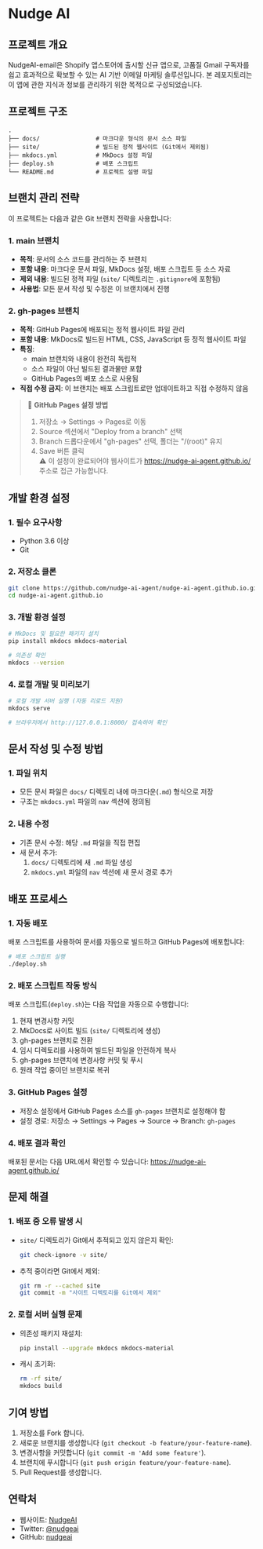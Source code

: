 # Nudge AI

## 프로젝트 개요
NudgeAI-email은 Shopify 앱스토어에 출시할 신규 앱으로, 고품질 Gmail 구독자를 쉽고 효과적으로 확보할 수 있는 AI 기반 이메일 마케팅 솔루션입니다. 본 레포지토리는 이 앱에 관한 지식과 정보를 관리하기 위한 목적으로 구성되었습니다.

## 프로젝트 구조
```
.
├── docs/                # 마크다운 형식의 문서 소스 파일
├── site/                # 빌드된 정적 웹사이트 (Git에서 제외됨)
├── mkdocs.yml           # MkDocs 설정 파일
├── deploy.sh            # 배포 스크립트
└── README.md            # 프로젝트 설명 파일
```

## 브랜치 관리 전략

이 프로젝트는 다음과 같은 Git 브랜치 전략을 사용합니다:

### 1. main 브랜치
- **목적**: 문서의 소스 코드를 관리하는 주 브랜치
- **포함 내용**: 마크다운 문서 파일, MkDocs 설정, 배포 스크립트 등 소스 자료
- **제외 내용**: 빌드된 정적 파일 (`site/` 디렉토리는 `.gitignore`에 포함됨)
- **사용법**: 모든 문서 작성 및 수정은 이 브랜치에서 진행

### 2. gh-pages 브랜치
- **목적**: GitHub Pages에 배포되는 정적 웹사이트 파일 관리
- **포함 내용**: MkDocs로 빌드된 HTML, CSS, JavaScript 등 정적 웹사이트 파일
- **특징**: 
  - main 브랜치와 내용이 완전히 독립적
  - 소스 파일이 아닌 빌드된 결과물만 포함
  - GitHub Pages의 배포 소스로 사용됨
- **직접 수정 금지**: 이 브랜치는 배포 스크립트로만 업데이트하고 직접 수정하지 않음

> 🔧 **GitHub Pages 설정 방법**  
> 1. 저장소 → Settings → Pages로 이동  
> 2. Source 섹션에서 "Deploy from a branch" 선택  
> 3. Branch 드롭다운에서 "gh-pages" 선택, 폴더는 "/(root)" 유지  
> 4. Save 버튼 클릭  
> ⚠️ 이 설정이 완료되어야 웹사이트가 https://nudge-ai-agent.github.io/ 주소로 접근 가능합니다.

## 개발 환경 설정

### 1. 필수 요구사항
- Python 3.6 이상
- Git

### 2. 저장소 클론
```bash
git clone https://github.com/nudge-ai-agent/nudge-ai-agent.github.io.git
cd nudge-ai-agent.github.io
```

### 3. 개발 환경 설정
```bash
# MkDocs 및 필요한 패키지 설치
pip install mkdocs mkdocs-material

# 의존성 확인
mkdocs --version
```

### 4. 로컬 개발 및 미리보기
```bash
# 로컬 개발 서버 실행 (자동 리로드 지원)
mkdocs serve

# 브라우저에서 http://127.0.0.1:8000/ 접속하여 확인
```

## 문서 작성 및 수정 방법

### 1. 파일 위치
- 모든 문서 파일은 `docs/` 디렉토리 내에 마크다운(`.md`) 형식으로 저장
- 구조는 `mkdocs.yml` 파일의 `nav` 섹션에 정의됨

### 2. 내용 수정
- 기존 문서 수정: 해당 `.md` 파일을 직접 편집
- 새 문서 추가:
  1. `docs/` 디렉토리에 새 `.md` 파일 생성
  2. `mkdocs.yml` 파일의 `nav` 섹션에 새 문서 경로 추가

## 배포 프로세스

### 1. 자동 배포
배포 스크립트를 사용하여 문서를 자동으로 빌드하고 GitHub Pages에 배포합니다:

```bash
# 배포 스크립트 실행
./deploy.sh
```

### 2. 배포 스크립트 작동 방식
배포 스크립트(`deploy.sh`)는 다음 작업을 자동으로 수행합니다:

1. 현재 변경사항 커밋
2. MkDocs로 사이트 빌드 (`site/` 디렉토리에 생성)
3. gh-pages 브랜치로 전환
4. 임시 디렉토리를 사용하여 빌드된 파일을 안전하게 복사
5. gh-pages 브랜치에 변경사항 커밋 및 푸시
6. 원래 작업 중이던 브랜치로 복귀

### 3. GitHub Pages 설정
- 저장소 설정에서 GitHub Pages 소스를 `gh-pages` 브랜치로 설정해야 함
- 설정 경로: 저장소 → Settings → Pages → Source → Branch: `gh-pages`

### 4. 배포 결과 확인
배포된 문서는 다음 URL에서 확인할 수 있습니다:
https://nudge-ai-agent.github.io/

## 문제 해결

### 1. 배포 중 오류 발생 시
- `site/` 디렉토리가 Git에서 추적되고 있지 않은지 확인:
  ```bash
  git check-ignore -v site/
  ```
- 추적 중이라면 Git에서 제외:
  ```bash
  git rm -r --cached site
  git commit -m "사이트 디렉토리를 Git에서 제외"
  ```

### 2. 로컬 서버 실행 문제
- 의존성 패키지 재설치:
  ```bash
  pip install --upgrade mkdocs mkdocs-material
  ```
- 캐시 초기화:
  ```bash
  rm -rf site/
  mkdocs build
  ```

## 기여 방법
1. 저장소를 Fork 합니다.
2. 새로운 브랜치를 생성합니다 (`git checkout -b feature/your-feature-name`).
3. 변경사항을 커밋합니다 (`git commit -m 'Add some feature'`).
4. 브랜치에 푸시합니다 (`git push origin feature/your-feature-name`).
5. Pull Request를 생성합니다.

## 연락처
- 웹사이트: [NudgeAI](https://nudge-ai-agent.github.io/)
- Twitter: [@nudgeai](https://twitter.com/nudgeai)
- GitHub: [nudgeai](https://github.com/nudgeai)

